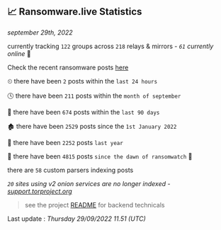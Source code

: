 
## 📈 Ransomware.live Statistics
_september 29th, 2022_

currently tracking `122` groups across `218` relays & mirrors - _`61` currently online_ 📡

Check the recent ransomware posts [here](https://www.ransomware.live/#/recentposts)


⏲ there have been `2` posts within the `last 24 hours`

🕓 there have been `211` posts within the `month of september`

📅 there have been `674` posts within the `last 90 days`

🏚 there have been `2529` posts since the `1st January 2022`

🚀 there have been `2252` posts `last year`

🦕 there have been `4815` posts `since the dawn of ransomwatch` 🐣

there are `58` custom parsers indexing posts

_`20` sites using v2 onion services are no longer indexed - [support.torproject.org](https://support.torproject.org/onionservices/v2-deprecation/)_

> see the project [README](https://github.com/jmousqueton/ransomwatch#readme) for backend technicals



Last update : _Thursday 29/09/2022 11.51 (UTC)_

